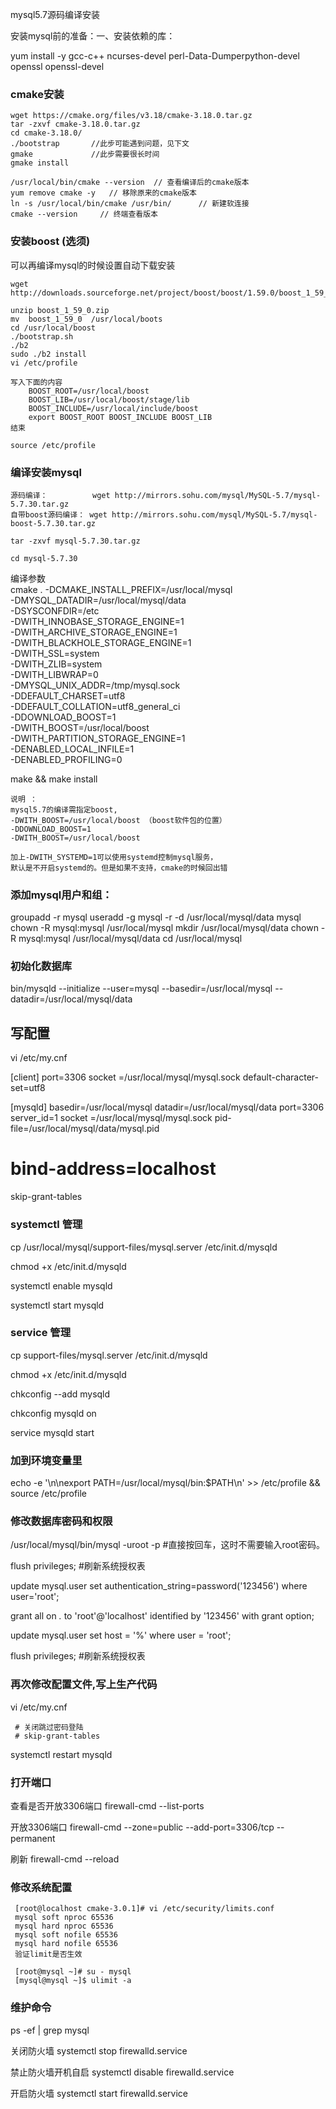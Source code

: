 mysql5.7源码编译安装

安装mysql前的准备：一、安装依赖的库： 

yum install -y  gcc-c++ ncurses-devel perl-Data-Dumperpython-devel openssl openssl-devel

### cmake安装
    wget https://cmake.org/files/v3.18/cmake-3.18.0.tar.gz
    tar -zxvf cmake-3.18.0.tar.gz
    cd cmake-3.18.0/
    ./bootstrap       //此步可能遇到问题，见下文
    gmake             //此步需要很长时间
    gmake install
    
    /usr/local/bin/cmake --version  // 查看编译后的cmake版本
    yum remove cmake -y   // 移除原来的cmake版本
    ln -s /usr/local/bin/cmake /usr/bin/      // 新建软连接
    cmake --version     // 终端查看版本


### 安装boost (选须)

可以再编译mysql的时候设置自动下载安装

    wget http://downloads.sourceforge.net/project/boost/boost/1.59.0/boost_1_59_0.tar.gz
    
    unzip boost_1_59_0.zip
    mv  boost_1_59_0  /usr/local/boots
    cd /usr/local/boost
    ./bootstrap.sh
    ./b2
    sudo ./b2 install
    vi /etc/profile
    
    写入下面的内容
        BOOST_ROOT=/usr/local/boost
        BOOST_LIB=/usr/local/boost/stage/lib
        BOOST_INCLUDE=/usr/local/include/boost
        export BOOST_ROOT BOOST_INCLUDE BOOST_LIB
    结束
    
    source /etc/profile

### 编译安装mysql
    源码编译：          wget http://mirrors.sohu.com/mysql/MySQL-5.7/mysql-5.7.30.tar.gz  
    自带boost源码编译： wget http://mirrors.sohu.com/mysql/MySQL-5.7/mysql-boost-5.7.30.tar.gz  

    tar -zxvf mysql-5.7.30.tar.gz
    
    cd mysql-5.7.30

编译参数  
cmake . -DCMAKE_INSTALL_PREFIX=/usr/local/mysql \
-DMYSQL_DATADIR=/usr/local/mysql/data \
-DSYSCONFDIR=/etc \
-DWITH_INNOBASE_STORAGE_ENGINE=1 \
-DWITH_ARCHIVE_STORAGE_ENGINE=1 \
-DWITH_BLACKHOLE_STORAGE_ENGINE=1 \
-DWITH_SSL=system \
-DWITH_ZLIB=system \
-DWITH_LIBWRAP=0 \
-DMYSQL_UNIX_ADDR=/tmp/mysql.sock \
-DDEFAULT_CHARSET=utf8 \
-DDEFAULT_COLLATION=utf8_general_ci \
-DDOWNLOAD_BOOST=1 \
-DWITH_BOOST=/usr/local/boost \
-DWITH_PARTITION_STORAGE_ENGINE=1 \
-DENABLED_LOCAL_INFILE=1 \
-DENABLED_PROFILING=0

make && make install

    说明 ： 
    mysql5.7的编译需指定boost,
    -DWITH_BOOST=/usr/local/boost （boost软件包的位置）
    -DDOWNLOAD_BOOST=1
    -DWITH_BOOST=/usr/local/boost

    加上-DWITH_SYSTEMD=1可以使用systemd控制mysql服务，
    默认是不开启systemd的。但是如果不支持，cmake的时候回出错


### 添加mysql用户和组：

groupadd -r mysql
useradd -g mysql -r -d /usr/local/mysql/data mysql
chown -R mysql:mysql /usr/local/mysql
mkdir /usr/local/mysql/data
chown -R mysql:mysql /usr/local/mysql/data
cd /usr/local/mysql

### 初始化数据库

bin/mysqld --initialize --user=mysql --basedir=/usr/local/mysql  --datadir=/usr/local/mysql/data


## 写配置

vi /etc/my.cnf

[client]
port=3306
socket =/usr/local/mysql/mysql.sock
default-character-set=utf8

[mysqld]
basedir=/usr/local/mysql
datadir=/usr/local/mysql/data
port=3306
server_id=1
socket =/usr/local/mysql/mysql.sock
pid-file=/usr/local/mysql/data/mysql.pid
# bind-address=localhost
skip-grant-tables

### systemctl 管理

cp /usr/local/mysql/support-files/mysql.server /etc/init.d/mysqld

chmod +x /etc/init.d/mysqld

systemctl enable mysqld

systemctl start mysqld


### service 管理

cp support-files/mysql.server /etc/init.d/mysqld

chmod +x /etc/init.d/mysqld

chkconfig --add mysqld

chkconfig mysqld on

service mysqld start

### 加到环境变量里

echo -e '\n\nexport PATH=/usr/local/mysql/bin:$PATH\n' >> /etc/profile && source /etc/profile


### 修改数据库密码和权限

/usr/local/mysql/bin/mysql -uroot -p   #直接按回车，这时不需要输入root密码。

flush privileges;  #刷新系统授权表

update mysql.user set authentication_string=password('123456') where user='root';

grant all on *.* to 'root'@'localhost' identified by '123456' with grant option;

update mysql.user set host = '%' where user = 'root';

flush privileges;  #刷新系统授权表


### 再次修改配置文件,写上生产代码

vi /etc/my.cnf

     # 关闭跳过密码登陆
     # skip-grant-tables 

systemctl restart mysqld
 
### 打开端口

查看是否开放3306端口
firewall-cmd --list-ports

开放3306端口
firewall-cmd --zone=public --add-port=3306/tcp --permanent

刷新
firewall-cmd --reload
 
###  修改系统配置
     
     [root@localhost cmake-3.0.1]# vi /etc/security/limits.conf
     mysql soft nproc 65536
     mysql hard nproc 65536
     mysql soft nofile 65536
     mysql hard nofile 65536
     验证limit是否生效
     
     [root@mysql ~]# su - mysql
     [mysql@mysql ~]$ ulimit -a
 
### 维护命令

ps -ef | grep mysql

关闭防火墙
systemctl stop firewalld.service 

禁止防火墙开机自启
systemctl disable firewalld.service

开启防火墙
systemctl start firewalld.service 